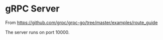 # gRPC Server

From https://github.com/grpc/grpc-go/tree/master/examples/route_guide

The server runs on port 10000.

